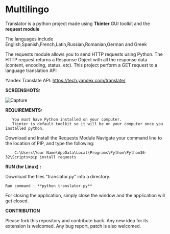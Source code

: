 # Multilingo
Translator is a python project made using **Tkinter** GUI toolkit  and the **request module** 

The languages include English,Spanish,French,Latin,Russian,Romanian,German and Greek

The requests module allows you to send HTTP requests using Python.
The HTTP request returns a Response Object with all the response data (content, encoding, status, etc).
This project perform a GET request to a language translation API


Yandex Translate API: https://tech.yandex.com/translate/

**SCREENSHOTS:**

![Capture](https://user-images.githubusercontent.com/60542883/79140263-55d8d080-7dd5-11ea-9756-669b53dc59a6.PNG)



**REQUIREMENTS:**


       You must have Python installed on your computer.
       Tkinter is default toolkit so it will be on your computer once you installed python.  
       
       
Download and Install the Requests Module
Navigate your command line to the location of PIP, and type the following:

        C:\Users\Your Name\AppData\Local\Programs\Python\Python36-32\Scripts>pip install requests
        
**RUN (for Linux) :**

Download the files "translator.py"  into a directory.

    Run command : **python translator.py**
For closing the application, simply close the window and the application will get closed.       
        
**CONTRIBUTION**

   Please fork this repository and contribute back. Any new idea for its extension is welcomed. Any bug report, patch is also welcomed.

        
